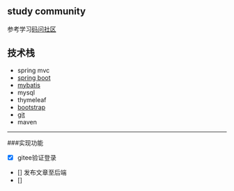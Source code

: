 ## study community
参考学习[码问社区](https://github.com/codedrinker/community)
## 技术栈
- spring mvc
- [spring boot](https://felord.cn/_doc/_springboot/2.1.5.RELEASE/_book/)
- [mybatis](https://mybatis.net.cn/)
- mysql
- thymeleaf
- [bootstrap](https://v3.bootcss.com/)
- [git](https://www.runoob.com/manual/git-guide/)
- maven
---
###实现功能
- [x] gitee验证登录
- [] 发布文章至后端
- [] 